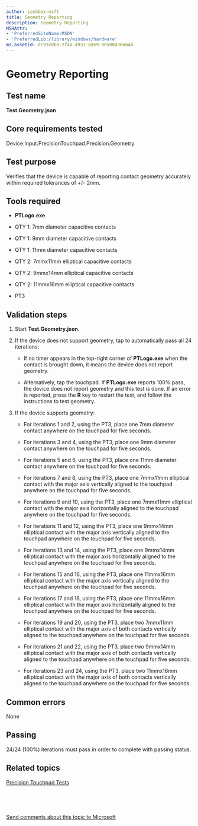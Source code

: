 ```yaml
---
author: joshbax-msft
title: Geometry Reporting
description: Geometry Reporting
MSHAttr:
- 'PreferredSiteName:MSDN'
- 'PreferredLib:/library/windows/hardware'
ms.assetid: dc93c0b8-2f4a-4931-8de9-80500436664b
---
```


# Geometry Reporting


## Test name


**Test.Geometry.json**

## Core requirements tested


Device.Input.PrecisionTouchpad.Precision.Geometry

## Test purpose


Verifies that the device is capable of reporting contact geometry accurately within required tolerances of +/- 2mm.

## Tools required


-   **PTLogo.exe**

-   QTY 1: 7mm diameter capacitive contacts

-   QTY 1: 9mm diameter capacitive contacts

-   QTY 1: 11mm diameter capacitive contacts

-   QTY 2: 7mmx11mm elliptical capacitive contacts

-   QTY 2: 9mmx14mm elliptical capacitive contacts

-   QTY 2: 11mmx16mm elliptical capacitive contacts

-   PT3

## Validation steps


1.  Start **Test.Geometry.json**.

2.  If the device does not support geometry, tap to automatically pass all 24 iterations:

    -   If no timer appears in the top-right corner of **PTLogo.exe** when the contact is brought down, it means the device does not report geometry.

    -   Alternatively, tap the touchpad. If **PTLogo.exe** reports 100% pass, the device does not report geometry and this test is done. If an error is reported, press the **R** key to restart the test, and follow the instructions to test geometry.

3.  If the device supports geometry:

    -   For iterations 1 and 2, using the PT3, place one 7mm diameter contact anywhere on the touchpad for five seconds.

    -   For iterations 3 and 4, using the PT3, place one 9mm diameter contact anywhere on the touchpad for five seconds.

    -   For iterations 5 and 6, using the PT3, place one 11mm diameter contact anywhere on the touchpad for five seconds.

    -   For iterations 7 and 8, using the PT3, place one 7mmx11mm elliptical contact with the major axis vertically aligned to the touchpad anywhere on the touchpad for five seconds.

    -   For iterations 9 and 10, using the PT3, place one 7mmx11mm elliptical contact with the major axis horizontally aligned to the touchpad anywhere on the touchpad for five seconds.

    -   For iterations 11 and 12, using the PT3, place one 9mmx14mm elliptical contact with the major axis vertically aligned to the touchpad anywhere on the touchpad for five seconds.

    -   For iterations 13 and 14, using the PT3, place one 9mmx14mm elliptical contact with the major axis horizontally aligned to the touchpad anywhere on the touchpad for five seconds.

    -   For iterations 15 and 16, using the PT3, place one 11mmx16mm elliptical contact with the major axis vertically aligned to the touchpad anywhere on the touchpad for five seconds.

    -   For iterations 17 and 18, using the PT3, place one 11mmx16mm elliptical contact with the major axis horizontally aligned to the touchpad anywhere on the touchpad for five seconds.

    -   For iterations 19 and 20, using the PT3, place two 7mmx11mm elliptical contact with the major axis of both contacts vertically aligned to the touchpad anywhere on the touchpad for five seconds.

    -   For iterations 21 and 22, using the PT3, place two 9mmx14mm elliptical contact with the major axis of both contacts vertically aligned to the touchpad anywhere on the touchpad for five seconds.

    -   For iterations 23 and 24, using the PT3, place two 11mmx16mm elliptical contact with the major axis of both contacts vertically aligned to the touchpad anywhere on the touchpad for five seconds.

## Common errors


None

## Passing


24/24 (100%) iterations must pass in order to complete with passing status.

## Related topics


[Precision Touchpad Tests](precision-touchpad-tests.md)

 

 

[Send comments about this topic to Microsoft](mailto:wsddocfb@microsoft.com?subject=Documentation%20feedback%20%5Bp_hck\p_hck%5D:%20Geometry%20Reporting%20%20RELEASE:%20%284/27/2016%29&body=%0A%0APRIVACY%20STATEMENT%0A%0AWe%20use%20your%20feedback%20to%20improve%20the%20documentation.%20We%20don't%20use%20your%20email%20address%20for%20any%20other%20purpose,%20and%20we'll%20remove%20your%20email%20address%20from%20our%20system%20after%20the%20issue%20that%20you're%20reporting%20is%20fixed.%20While%20we're%20working%20to%20fix%20this%20issue,%20we%20might%20send%20you%20an%20email%20message%20to%20ask%20for%20more%20info.%20Later,%20we%20might%20also%20send%20you%20an%20email%20message%20to%20let%20you%20know%20that%20we've%20addressed%20your%20feedback.%0A%0AFor%20more%20info%20about%20Microsoft's%20privacy%20policy,%20see%20http://privacy.microsoft.com/default.aspx. "Send comments about this topic to Microsoft")





